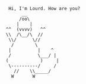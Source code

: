 
          Hi, I'm Lourd. How are you?
               __
              /oo\
             |    |
         ^^  (vvvv)   ^^
         \\  /\__/\  //
          \\/      \//
           /        \        
          |          |    ^  
          /          \___/ | 
         (            )     |
          \----------/     /
            //    \\_____/
           W       W



